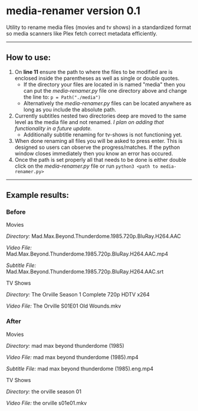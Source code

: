 # media-renamer version 0.1
Utility to rename media files (movies and tv shows) in a standardized format so media scanners like Plex fetch correct metadata efficiently.

---

## How to use:
1. On **line 11** ensure the path to where the files to be modified are is enclosed inside the parentheses as well as single or double quotes.
   - If the directory your files are located in is named "media" then you can put the *media-renamer.py* file one directory above and change the line to: `p = Path("./media")`
   - Alternatively the *media-renamer.py* files can be located anywhere as long as you include the absolute path.
2. Currently subtitles nested two directories deep are moved to the same level as the media file and not renamed. *I plan on adding that functionality in a future update.*
   - Additionally subtitle renaming for tv-shows is not functioning yet.
3. When done renaming all files you will be asked to press enter. This is designed so users can observe the progress/matches. If the python window closes immediately then you know an error has occured.
4. Once the path is set properly all that needs to be done is either double click on the *media-renamer.py* file or run `python3 <path to media-renamer.py>`
---
## Example results:
### Before

Movies

*Directory:* Mad.Max.Beyond.Thunderdome.1985.720p.BluRay.H264.AAC

*Video File:* Mad.Max.Beyond.Thunderdome.1985.720p.BluRay.H264.AAC.mp4

*Subtitle File:* Mad.Max.Beyond.Thunderdome.1985.720p.BluRay.H264.AAC.srt

TV Shows

*Directory:* The Orville Season 1 Complete 720p HDTV x264

*Video File:* The Orville S01E01 Old Wounds.mkv

### After

Movies

*Directory:* mad max beyond thunderdome (1985)

*Video File:* mad max beyond thunderdome (1985).mp4

*Subtitle File:* mad max beyond thunderdome (1985).eng.mp4

TV Shows

*Directory:* the orville season 01

*Video File:* the orville s01e01.mkv